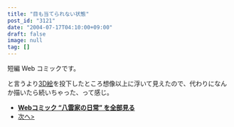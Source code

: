 ```yaml
---
title: "目も当てられない状態"
post_id: "3121"
date: "2004-07-17T04:10:00+09:00"
draft: false
image: null
tag: []
---
```


短編 Web コミックです。

と言うより[3D絵](/3120)を投下したところ想像以上に浮いて見えたので、代わりになんか描いたら続いちゃった、って感じ。

* **[Webコミック “八雲家の日常” を全部見る](/tag/yakumo-family?order=ASC)**
* [次へ>](/3122)
